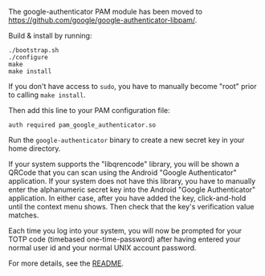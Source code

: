 The google-authenticator PAM module has been moved to https://github.com/google/google-authenticator-libpam/.

Build & install by running:

    ./bootstrap.sh
    ./configure
    make
    make install

If you don't have access to `sudo`, you have to manually become "root" prior
to calling `make install`.

Then add this line to your PAM configuration file:

```
auth required pam_google_authenticator.so
```

Run the `google-authenticator` binary to create a new secret key in your home
directory.

If your system supports the "libqrencode" library, you will be shown a QRCode
that you can scan using the Android "Google Authenticator" application. If your 
system does not have this library, you have to manually enter the alphanumeric
secret key into the Android "Google Authenticator" application. In either case,
after you have added the key, click-and-hold until the context menu shows. Then
check that the key's verification value matches.

Each time you log into your system, you will now be prompted for your TOTP code
(timebased one-time-password) after having entered your normal user id and your
normal UNIX account password.

For more details, see the [README](https://github.com/google/google-authenticator-libpam/blob/master/README.md).